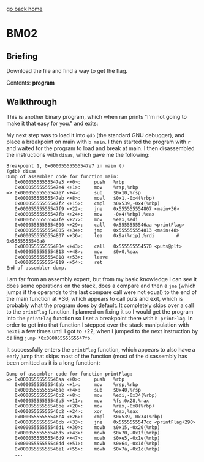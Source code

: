 [go back home](/ncs-2021-writeup/)

# BM02

## Briefing

Download the file and find a way to get the flag.

Contents: **program**

## Walkthrough

This is another binary program, which when ran prints "I'm not going to make it that easy for you." and exits:

My next step was to load it into `gdb` (the standard GNU debugger), and place a breakpoint on main with `b main`. I then started the program with `r` and waited for the program to load and break at main. I then disassembled the instructions with `disas`, which gave me the following:

```assembly
Breakpoint 1, 0x00005555555547e7 in main ()
(gdb) disas
Dump of assembler code for function main:
   0x00005555555547e3 <+0>:     push   %rbp
   0x00005555555547e4 <+1>:     mov    %rsp,%rbp
=> 0x00005555555547e7 <+4>:     sub    $0x10,%rsp
   0x00005555555547eb <+8>:     movl   $0x1,-0x4(%rbp)
   0x00005555555547f2 <+15>:    cmpl   $0x539,-0x4(%rbp)
   0x00005555555547f9 <+22>:    jne    0x555555554807 <main+36>
   0x00005555555547fb <+24>:    mov    -0x4(%rbp),%eax
   0x00005555555547fe <+27>:    mov    %eax,%edi
   0x0000555555554800 <+29>:    call   0x5555555546aa <printFlag>
   0x0000555555554805 <+34>:    jmp    0x555555554813 <main+48>
   0x0000555555554807 <+36>:    lea    0x9a(%rip),%rdi        # 0x5555555548a8
   0x000055555555480e <+43>:    call   0x555555554570 <puts@plt>
   0x0000555555554813 <+48>:    mov    $0x0,%eax
   0x0000555555554818 <+53>:    leave  
   0x0000555555554819 <+54>:    ret    
End of assembler dump.

```

I am far from an assembly expert, but from my basic knowledge I can see it does some operations on the stack, does a compare and then a `jne` (which jumps if the operands to the last compare call were not equal) to the end of the main function at +36, which appears to call puts and exit, which is probably what the program does by default. It completely skips over a call to the `printFlag` function. I planned on fixing it so I would get the program into the `printFlag` function so I set a breakpoint there with `b printFlag`. In order to get into that function I stepped over the stack manipulation with `nexti` a few times until I got to +22, when I jumped to the next instruction by calling `jump *0x00005555555547fb`.

It successfully enters the `printFlag` function, which appears to also have a early jump that skips most of the function (most of the disassembly has been omitted as it is a long function):

```assembly
Dump of assembler code for function printFlag:
=> 0x00005555555546aa <+0>:     push   %rbp
   0x00005555555546ab <+1>:     mov    %rsp,%rbp
   0x00005555555546ae <+4>:     sub    $0x40,%rsp
   0x00005555555546b2 <+8>:     mov    %edi,-0x34(%rbp)
   0x00005555555546b5 <+11>:    mov    %fs:0x28,%rax
   0x00005555555546be <+20>:    mov    %rax,-0x8(%rbp)
   0x00005555555546c2 <+24>:    xor    %eax,%eax
   0x00005555555546c4 <+26>:    cmpl   $0x539,-0x34(%rbp)
   0x00005555555546cb <+33>:    jne    0x5555555547cc <printFlag+290>
   0x00005555555546d1 <+39>:    movb   $0x15,-0x20(%rbp)
   0x00005555555546d5 <+43>:    movb   $0x70,-0x1f(%rbp)
   0x00005555555546d9 <+47>:    movb   $0xe5,-0x1e(%rbp)
   0x00005555555546dd <+51>:    movb   $0x64,-0x1d(%rbp)
   0x00005555555546e1 <+55>:    movb   $0x7a,-0x1c(%rbp)
   ...
```

